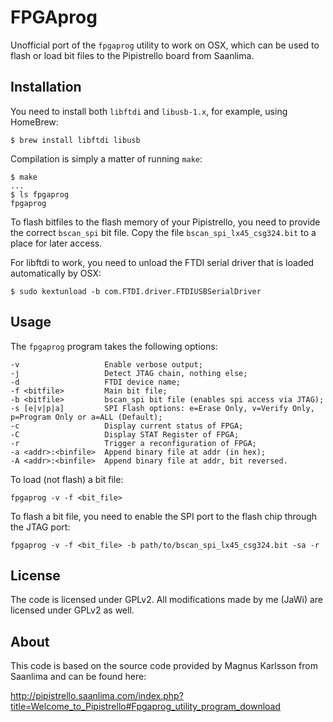 # FPGAprog

Unofficial port of the `fpgaprog` utility to work on OSX, which can be used to
flash or load bit files to the Pipistrello board from Saanlima.

## Installation

You need to install both `libftdi` and `libusb-1.x`, for example, using
HomeBrew:

    $ brew install libftdi libusb

Compilation is simply a matter of running `make`:

    $ make
    ...
    $ ls fpgaprog
    fpgaprog

To flash bitfiles to the flash memory of your Pipistrello, you need to provide
the correct `bscan_spi` bit file. Copy the file `bscan_spi_lx45_csg324.bit` to
a place for later access.

For libftdi to work, you need to unload the FTDI serial driver that is loaded
automatically by OSX:

    $ sudo kextunload -b com.FTDI.driver.FTDIUSBSerialDriver

## Usage

The `fpgaprog` program takes the following options:

    -v                   Enable verbose output;
    -j                   Detect JTAG chain, nothing else;
    -d                   FTDI device name;
    -f <bitfile>         Main bit file;
    -b <bitfile>         bscan_spi bit file (enables spi access via JTAG);
    -s [e|v|p|a]         SPI Flash options: e=Erase Only, v=Verify Only, p=Program Only or a=ALL (Default);
    -c                   Display current status of FPGA;
    -C                   Display STAT Register of FPGA;
    -r                   Trigger a reconfiguration of FPGA;
    -a <addr>:<binfile>  Append binary file at addr (in hex);
    -A <addr>:<binfile>  Append binary file at addr, bit reversed.

To load (not flash) a bit file:

    fpgaprog -v -f <bit_file>

To flash a bit file, you need to enable the SPI port to the flash chip through
the JTAG port:

    fpgaprog -v -f <bit_file> -b path/to/bscan_spi_lx45_csg324.bit -sa -r

## License

The code is licensed under GPLv2. All modifications made by me (JaWi) are
licensed under GPLv2 as well.

## About

This code is based on the source code provided by Magnus Karlsson from Saanlima
and can be found here:

<http://pipistrello.saanlima.com/index.php?title=Welcome_to_Pipistrello#Fpgaprog_utility_program_download>


